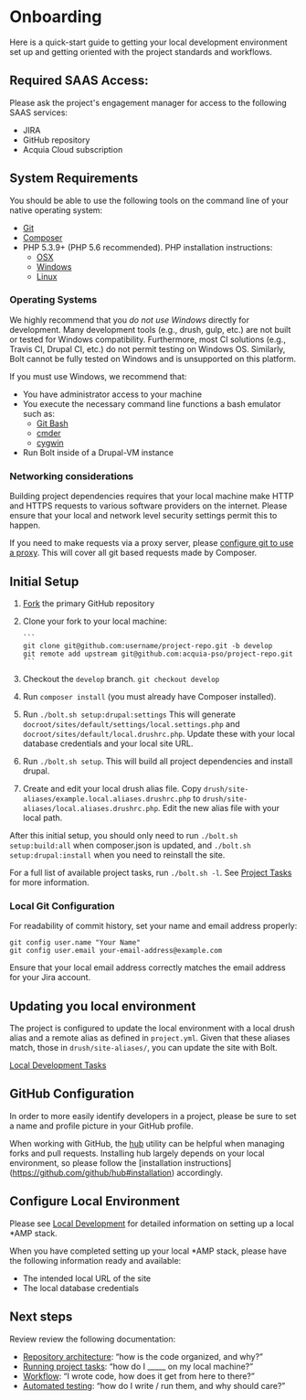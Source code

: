 # Onboarding

Here is a quick-start guide to getting your local development environment
set up and getting oriented with the project standards and workflows.

## Required SAAS Access:

Please ask the project's engagement manager for access to the following SAAS
services:

* JIRA
* GitHub repository
* Acquia Cloud subscription

## System Requirements

You should be able to use the following tools on the command line of your native
operating system:

* [Git](https://git-scm.com/)
* [Composer](https://getcomposer.org/download/)
* PHP 5.3.9+ (PHP 5.6 recommended). PHP installation instructions:
    * [OSX](http://justinhileman.info/article/reinstalling-php-on-mac-os-x/)
    * [Windows](http://php.net/manual/en/install.windows.php)
    * [Linux](http://php.net/manual/en/install.unix.debian.php)

### Operating Systems

We highly recommend that you *do not use Windows* directly for development.
Many development tools (e.g., drush, gulp, etc.) are not built or tested for
Windows compatibility. Furthermore, most CI solutions (e.g., Travis CI,
Drupal CI, etc.) do not permit testing on Windows OS. Similarly, Bolt cannot be
fully tested on Windows and is unsupported on this platform.

If you must use Windows, we recommend that:
* You have administrator access to your machine
* You execute the necessary command line functions a bash emulator such as:
    * [Git Bash](https://git-for-windows.github.io/)
    * [cmder](http://cmder.net/)
    * [cygwin](https://www.cygwin.com/)
* Run Bolt inside of a Drupal-VM instance

### Networking considerations

Building project dependencies requires that your local machine make HTTP and
HTTPS requests to various software providers on the internet. Please ensure
that your local and network level security settings permit this to happen.

If you need to make requests via a proxy server, please [configure git to use
a proxy](http://stackoverflow.com/a/19213999). This will cover all git based
requests made by Composer.

## Initial Setup

1. [Fork](https://help.github.com/articles/fork-a-repo) the primary GitHub
   repository
1. Clone your fork to your local machine:

       ```
       git clone git@github.com:username/project-repo.git -b develop
       git remote add upstream git@github.com:acquia-pso/project-repo.git
       ```

1. Checkout the `develop` branch. `git checkout develop`
1. Run `composer install` (you must already have Composer installed).
1. Run `./bolt.sh setup:drupal:settings` This will generate
  `docroot/sites/default/settings/local.settings.php` and
  `docroot/sites/default/local.drushrc.php`. Update these with your local
  database credentials and your local site URL.
1. Run `./bolt.sh setup`. This will build all project dependencies and install
   drupal.
1. Create and edit your local drush alias file. Copy `drush/site-aliases/example.local.aliases.drushrc.php` to `drush/site-aliases/local.aliases.drushrc.php`. Edit the new alias file with your local path.

After this initial setup, you should only need to run `./bolt.sh setup:build:all`
when composer.json is updated, and `./bolt.sh setup:drupal:install` when you
need to reinstall the site.

For a full list of available project tasks, run `./bolt.sh -l`. See
[Project Tasks](project-tasks.md) for more information.

### Local Git Configuration

For readability of commit history, set your name and email address properly:

    git config user.name "Your Name"
    git config user.email your-email-address@example.com

Ensure that your local email address correctly matches the email address for
your Jira account.

## Updating you local environment

The project is configured to update the local environment with a local drush alias and a remote alias as defined in `project.yml`. Given that these aliases match, those in `drush/site-aliases/`, you can update the site with Bolt.

[Local Development Tasks](project-tasks.md#local-tasks)

## GitHub Configuration

In order to more easily identify developers in a project, please be sure to set
a name and profile picture in your GitHub profile.

When working with GitHub, the [hub](https://github.com/github/hub) utility can
be helpful when managing forks and pull requests. Installing hub largely depends
on your local environment, so please follow the [installation instructions]
(https://github.com/github/hub#installation) accordingly.

## Configure Local Environment

Please see [Local Development](local-development.md) for detailed information
on setting up a local \*AMP stack.

When you have completed setting up your local \*AMP stack, please have the
following information ready and available:

* The intended local URL of the site
* The local database credentials

## Next steps

Review review the following documentation:

* [Repository architecture](repo-architecture.md): “how is the code organized, and why?”
* [Running project tasks](project-tasks.md): “how do I _____ on my local machine?”
* [Workflow](dev-workflow.md): “I wrote code, how does it get from here to there?”
* [Automated testing](../tests/README.md): “how do I write / run them, and why should care?”
